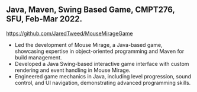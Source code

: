 ## Java, Maven, Swing Based Game, CMPT276, SFU, Feb-Mar 2022.
https://github.com/JaredTweed/MouseMirageGame
* Led the development of Mouse Mirage, a Java-based game, showcasing expertise in object-oriented programming and Maven for build management.
* Developed a Java Swing-based interactive game interface with custom rendering and event handling in Mouse Mirage.
* Engineered game mechanics in Java, including level progression, sound control, and UI navigation, demonstrating advanced programming skills.
